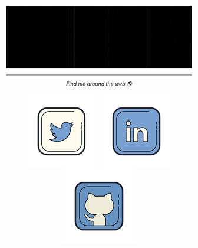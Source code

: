 <p align="center">
  <img width="1000px" src="readme.gif" alt="hello">
</p>
<hr>
<p align="center">
  <i>Find me around the web 🌎</i>
  <p align="center">
    <a href="https://twitter.com/Anurag_799" alt="Twitter"><img src="https://github.com/Anuragmaurya-code/Anuragmaurya-code/blob/master/assests/twitter.svg"></a>
    <a href="https://www.linkedin.com/in/anurag-maurya-32a88a200/" alt="Linkedin"><img src="https://github.com/Anuragmaurya-code/Anuragmaurya-code/blob/master/assests/linkedin.svg"></a>
    <a href="https://github.com/Anuragmaurya-code" alt="GitHub"><img src="https://github.com/Anuragmaurya-code/Anuragmaurya-code/blob/master/assests/github.svg"></a>
  </p>
</p>
